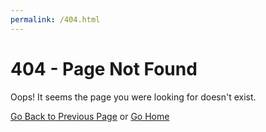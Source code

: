 ```yaml
---
permalink: /404.html
---
```


# 404 - Page Not Found

Oops! It seems the page you were looking for doesn't exist.

[Go Back to Previous Page](javascript:history.back()) or [Go Home](https://ravis-world.github.io/)
